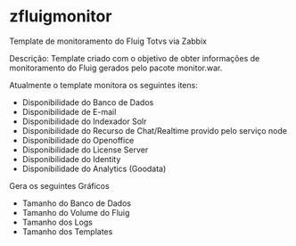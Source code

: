 # zfluigmonitor
Template de monitoramento do Fluig Totvs via Zabbix

Descrição: Template criado com o objetivo de obter informações de monitoramento do Fluig gerados pelo pacote monitor.war.

Atualmente o template monitora os seguintes itens:
- Disponibilidade do Banco de Dados
- Disponibilidade de E-mail
- Disponibilidade do Indexador Solr
- Disponibilidade do Recurso de Chat/Realtime provido pelo serviço node
- Disponibilidade do Openoffice
- Disponibilidade do License Server
- Disponibilidade do Identity
- Disponibilidade do Analytics (Goodata)

Gera os seguintes Gráficos
- Tamanho do Banco de Dados
- Tamanho do Volume do Fluig
- Tamanho dos Logs
- Tamanho dos Templates
